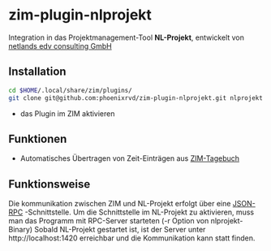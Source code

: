 # zim-plugin-nlprojekt

Integration in das Projektmanagement-Tool **NL-Projekt**, entwickelt von [netlands edv consulting GmbH](https://netlands.de/)

## Installation

```bash
cd $HOME/.local/share/zim/plugins/
git clone git@github.com:phoenixrvd/zim-plugin-nlprojekt.git nlprojekt
```
* das Plugin im ZIM aktivieren

## Funktionen

* Automatisches Übertragen von Zeit-Einträgen aus [ZIM-Tagebuch](https://zim-wiki.org/manual/Plugins/Journal.html) 

## Funktionsweise

Die kommunikation zwischen ZIM und NL-Projekt erfolgt über eine [JSON-RPC](https://en.wikipedia.org/wiki/JSON-RPC) -Schnittstelle.
Um die Schnittstelle im NL-Projekt zu aktivieren, muss man das Programm mit RPC-Server starteten (-r Option von nlprojekt-Binary)
Sobald NL-Projekt gestartet ist, ist der Server unter http://localhost:1420 erreichbar und die Kommunikation kann statt finden.
